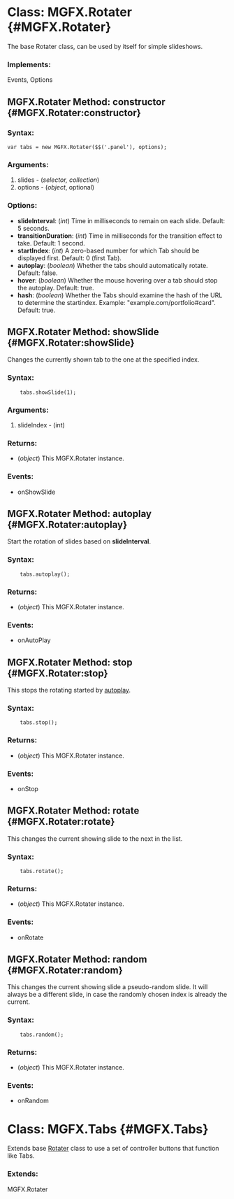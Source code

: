 Class: MGFX.Rotater {#MGFX.Rotater}
=====================

The base Rotater class, can be used by itself for simple slideshows.

### Implements:

Events, Options

MGFX.Rotater Method: constructor {#MGFX.Rotater:constructor}
-----------------------------------------------

### Syntax:

	var tabs = new MGFX.Rotater($$('.panel'), options);

### Arguments:

1. slides - (*selector, collection*)
2. options - (*object*, optional)

### Options:

* **slideInterval**: (*int*) Time in milliseconds to remain on each slide. Default: 5 seconds.
* **transitionDuration**: (*int*) Time in milliseconds for the transition effect to take. Default: 1 second.
* **startIndex**: (*int*) A zero-based number for which Tab should be displayed first. Default: 0 (first Tab).
* **autoplay**: (*boolean*) Whether the tabs should automatically rotate. Default: false.
* **hover**: (*boolean*) Whether the mouse hovering over a tab should stop the autoplay. Default: true.
* **hash**: (*boolean*) Whether the Tabs should examine the hash of the URL to determine the startindex. Example: "example.com/portfolio#card". Default: true.


MGFX.Rotater Method: showSlide {#MGFX.Rotater:showSlide}
-------------------------------------

Changes the currently shown tab to the one at the specified index.

### Syntax:
		
		tabs.showSlide(1);


### Arguments:

1. slideIndex - (int)

### Returns:

* (*object*) This MGFX.Rotater instance.

### Events:

* onShowSlide

MGFX.Rotater Method: autoplay {#MGFX.Rotater:autoplay}
---------------------------------------------

Start the rotation of slides based on **slideInterval**.

### Syntax:
		
		tabs.autoplay();

### Returns:

* (*object*) This MGFX.Rotater instance.

### Events:

* onAutoPlay



MGFX.Rotater Method: stop {#MGFX.Rotater:stop}
-----------------------------------------

This stops the rotating started by [autoplay](#MGFX.Rotater:autoplay).

### Syntax:

		tabs.stop();

### Returns:

* (*object*) This MGFX.Rotater instance.

### Events:

* onStop



MGFX.Rotater Method: rotate {#MGFX.Rotater:rotate}
-----------------------------------------------------------

This changes the current showing slide to the next in the list.

### Syntax:

		tabs.rotate();

### Returns:

* (*object*) This MGFX.Rotater instance.

### Events:

* onRotate

MGFX.Rotater Method: random {#MGFX.Rotater:random}
-----------------------------------------------------------

This changes the current showing slide a pseudo-random slide. It will always be a different slide, in case the randomly chosen index is already the current.

### Syntax:

		tabs.random();

### Returns:

* (*object*) This MGFX.Rotater instance.

### Events:

* onRandom

Class: MGFX.Tabs {#MGFX.Tabs}
=====================

Extends base [Rotater](#MGFX.Rotater) class to use a set of controller buttons that function like Tabs.

### Extends:

MGFX.Rotater